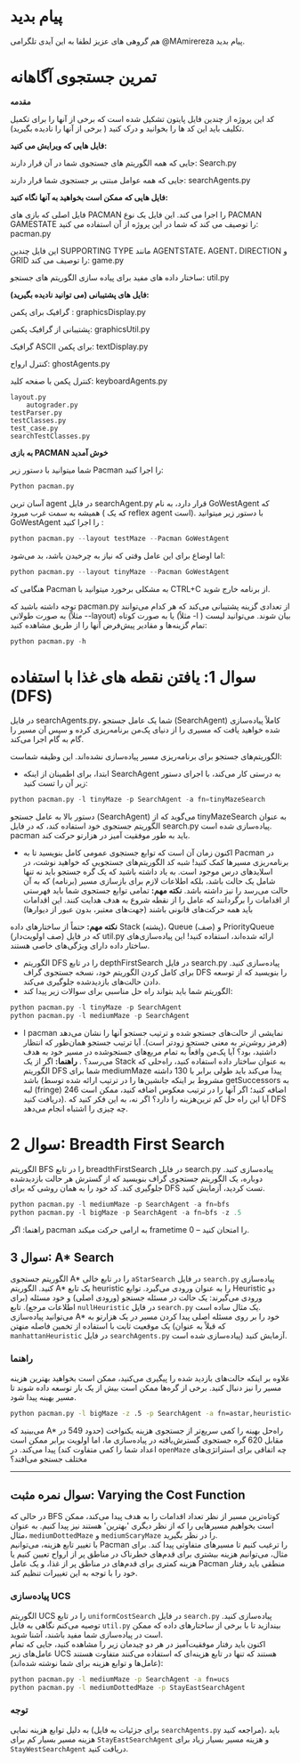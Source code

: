 # پیام بدید
هم گروهی های عزیز لطفا به این آیدی تلگرامی @MAmirereza پیام بدید.

# تمرین جستجوی آگاهانه 
**مقدمه**

کد این پروژه از چندین فایل پایتون تشکیل شده است که برخی از آنها را برای تکمیل تکلیف باید این کد ها را بخوانید و درک کنید ( برخی از آنها را نادیده بگیرید).

**فایل هایی که ویرایش می کنید:**

جایی که همه الگوریتم های جستجوی شما در آن قرار دارند:	Search.py	

جایی که همه عوامل مبتنی بر جستجوی شما قرار دارند:	searchAgents.py	

**فایل هایی که ممکن است بخواهید به آنها نگاه کنید:**

فایل اصلی که بازی های PACMAN را اجرا می کند. این فایل یک نوع PACMAN GAMESTATE را توصیف می کند که شما در این پروژه از آن استفاده می کنید:	pacman.py

این فایل چندین SUPPORTING TYPE مانند AGENTSTATE، AGENT، DIRECTION و GRID را توصیف می کند:	game.py

ساختار داده های مفید برای پیاده سازی الگوریتم های جستجو:	util.py	
	
**فایل های پشتیبانی (می توانید نادیده بگیرید):**

گرافیک برای پکمن :	   graphicsDisplay.py

پشتیبانی از گرافیک پکمن:	graphicsUtil.py

گرافیک ASCII برای پکمن:	textDisplay.py

کنترل ارواح:	ghostAgents.py

کنترل پکمن با صفحه کلید:	keyboardAgents.py

	layout.py
        autograder.py
	testParser.py	
 	testClasses.py
  	test_case.py
   	searchTestClasses.py
    
**به بازی PACMAN  خوش آمدید**

 شما میتوانید با دستور زیر Pacman  را اجرا کنید: 
 ```python
 Python pacman.py
```
آسان ترین  agent  در فایل searchAgent.py  قرار دارد، به نام GoWestAgent که همیشه به سمت غرب میرود  ( که یک reflex agent است). با دستور زیر میتوانید GoWestAgent را اجرا کنید :
```python 
python pacman.py --layout testMaze --Pacman GoWestAgent
```
اما اوضاع برای این عامل وقتی که نیاز به چرخیدن باشد، بد می‌شود:
```python
python pacman.py --layout tinyMaze --Pacman GoWestAgent
```	
هنگامی که Pacman  به مشکلی برخورد میتوانید با CTRL+C  از برنامه خارج شوید.


توجه داشته باشید که pacman.py از تعدادی گزینه پشتیبانی می‌کند که هر کدام می‌توانند به صورت طولانی (مثلاً --layout) یا به صورت کوتاه (مثلاً -l ) بیان شوند. می‌توانید لیست تمام گزینه‌ها و مقادیر پیش‌فرض آنها را از طریق مشاهده کنید:	
```python
python pacman.py -h
```	







# **سوال 1:** یافتن نقطه های غذا با استفاده (DFS)
در فایل searchAgents.py، شما یک عامل جستجو (SearchAgent) کاملاً پیاده‌سازی شده خواهید یافت که مسیری را از دنیای پک‌من برنامه‌ریزی کرده و سپس آن مسیر را گام به گام اجرا می‌کند.

الگوریتم‌های جستجو برای برنامه‌ریزی مسیر پیاده‌سازی نشده‌اند. این وظیفه شماست:

+ ابتدا، برای اطمینان از اینکه  SearchAgent  به درستی کار می‌کند، با اجرای دستور زیر آن را تست کنید:
```python 
python pacman.py -l tinyMaze -p SearchAgent -a fn=tinyMazeSearch
```
دستور بالا به عامل جستجو (SearchAgent) می‌گوید که از tinyMazeSearch به عنوان الگوریتم جستجوی خود استفاده کند، که در فایل search.py پیاده‌سازی شده است. pacman باید به ‌طور موفقیت‌ آمیز در هزارتو حرکت کند.
+ اکنون زمان آن است که توابع جستجوی عمومی کامل بنویسید تا به Pacman در برنامه‌ریزی مسیرها کمک کنید! شبه ‌کد الگوریتم‌های جستجویی که خواهید نوشت، در اسلایدهای درس موجود است. به یاد داشته باشید که یک گره جستجو باید نه تنها شامل یک حالت باشد، بلکه اطلاعات لازم برای بازسازی مسیر (برنامه) که به آن حالت می‌رسد را نیز داشته باشد.
**نکته مهم:** تمامی توابع جستجوی شما باید فهرستی از اقدامات را برگردانند که عامل را از نقطه شروع به هدف هدایت کنند. این اقدامات باید همه حرکت‌های قانونی باشند (جهت‌های معتبر، بدون عبور از دیوارها)
  
**نکته مهم:** حتماً از ساختارهای داده Stack (پشته)، Queue (صف) و PriorityQueue (صف اولویت‌دار) که در فایل util.py ارائه شده‌اند، استفاده کنید! این پیاده‌سازی‌های ساختار داده دارای ویژگی‌های خاصی هستند.	

+ الگوریتم  DFS را در تابع depthFirstSearch در فایل search.py پیاده‌سازی کنید. برای کامل کردن الگوریتم خود، نسخه جستجوی گراف DFS را بنویسید که از توسعه دادن حالت‌های بازدیدشده جلوگیری می‌کند.
+ الگوریتم شما باید بتواند راه حل مناسبی برای سوالات زیر پیدا کند:
```python
python pacman.py -l tinyMaze -p SearchAgent
python pacman.py -l mediumMaze -p SearchAgent
```
 + ا pacman نمایشی از حالت‌های جستجو ‌شده و ترتیب جستجو آنها را نشان می‌دهد (قرمز روشن‌تر به معنی جستجو زودتر است). آیا ترتیب جستجو همان‌طور که انتظار داشتید، بود؟ آیا پک‌من واقعاً به تمام مربع‌های جستجو‌شده در مسیر خود به هدف می‌رسد؟  .
 **راهنما:** اگر از یک Stack به عنوان ساختار داده استفاده کنید، راه‌حلی که الگوریتم DFS شما برای mediumMaze پیدا می‌کند باید طولی برابر با 130 داشته باشد (مشروط بر اینکه جانشین‌ها را در ترتیب ارائه شده توسط getSuccessors به لبه (fringe) اضافه کنید؛ اگر آنها را در ترتیب معکوس اضافه کنید، ممکن است 246 دریافت کنید). آیا این راه ‌حل کم ترین‌هزینه را دارد؟  اگر نه، به این فکر کنید که DFS  چه چیزی را اشتباه انجام می‌دهد.
 
# **سوال 2:** Breadth First Search
الگوریتم   BFS را در تابع breadthFirstSearch در فایل search.py پیاده‌سازی کنید. دوباره، یک الگوریتم جستجوی گراف بنویسید که از گسترش هر حالت بازدیدشده جلوگیری کند. کد خود را به همان روشی که برای DFS تست کردید، آزمایش کنید.
```python
python pacman.py -l mediumMaze -p SearchAgent -a fn=bfs
python pacman.py -l bigMaze -p SearchAgent -a fn=bfs -z .5
```
راهنما: اگر pacman  به ارامی حرکت میکند frametime 0 – را امتحان کنید.	

## سوال 3: A* Search  
الگوریتم جستجوی A* را در تابع خالی `aStarSearch` در فایل `search.py` پیاده‌سازی کنید. الگوریتم A* یک تابع heuristic را به عنوان ورودی می‌گیرد. توابع Heuristic دو ورودی می‌گیرند: یک حالت در مسئله جستجو (ورودی اصلی) و خود مسئله (برای اطلاعات مرجع). تابع `nullHeuristic` در فایل `search.py` یک مثال ساده است.  
می‌توانید پیاده‌سازی A* خود را بر روی مسئله اصلی پیدا کردن مسیر در یک هزارتو به یک موقعیت ثابت با استفاده از تخمین فاصله منهتن (که قبلاً به عنوان `manhattanHeuristic` در فایل `searchAgents.py` پیاده‌سازی شده است) آزمایش کنید.

### راهنما
علاوه بر اینکه حالت‌های بازدید شده را پیگیری می‌کنید، ممکن است بخواهید بهترین هزینه مسیر را نیز دنبال کنید. برخی از گره‌ها ممکن است بیش از یک بار توسعه داده شوند تا مسیر بهینه پیدا شود.

```bash
python pacman.py -l bigMaze -z .5 -p SearchAgent -a fn=astar,heuristic=manhattanHeuristic
```

می‌بینید که A* راه‌حل بهینه را کمی سریع‌تر از جستجوی هزینه یکنواخت (حدود 549 در مقابل 620 گره جستجوی گسترش‌یافته در پیاده‌سازی ما، اما اولویت برابر ممکن است اعداد شما را کمی متفاوت کند) پیدا می‌کند. در `openMaze` چه اتفاقی برای استراتژی‌های مختلف جستجو می‌افتد؟

---

## سوال نمره مثبت: Varying the Cost Function
در حالی که BFS کوتاه‌ترین مسیر از نظر تعداد اقدامات را به هدف پیدا می‌کند، ممکن است بخواهیم مسیرهایی را که از نظر دیگری 'بهترین' هستند نیز پیدا کنیم. به عنوان مثال، `mediumDottedMaze` و `mediumScaryMaze` را در نظر بگیرید.  
با تغییر تابع هزینه، می‌توانیم Pacman را ترغیب کنیم تا مسیرهای متفاوتی پیدا کند. برای مثال، می‌توانیم هزینه بیشتری برای قدم‌های خطرناک در مناطق پر از ارواح تعیین کنیم یا هزینه کمتری برای قدم‌های در مناطق پر از غذا، و یک عامل Pacman منطقی باید رفتار خود را با توجه به این تغییرات تنظیم کند.

### پیاده‌سازی UCS
الگوریتم UCS را در تابع `uniformCostSearch` در فایل `search.py` پیاده‌سازی کنید. توصیه می‌کنم نگاهی به فایل `util.py` بیندازید تا با برخی از ساختارهای داده که ممکن است در پیاده‌سازی شما مفید باشند، آشنا شوید.  
اکنون باید رفتار موفقیت‌آمیز در هر دو چیدمان زیر را مشاهده کنید، جایی که تمام عامل‌های زیر UCS هستند که تنها در تابع هزینه‌ای که استفاده می‌کنند متفاوت هستند (عامل‌ها و توابع هزینه برای شما نوشته شده‌اند):

```bash
python pacman.py -l mediumMaze -p SearchAgent -a fn=ucs
python pacman.py -l mediumDottedMaze -p StayEastSearchAgent
```

### توجه
به دلیل توابع هزینه نمایی (برای جزئیات به فایل `searchAgents.py` مراجعه کنید)، باید هزینه مسیر بسیار کم برای `StayEastSearchAgent` و هزینه مسیر بسیار زیاد برای `StayWestSearchAgent` دریافت کنید.

